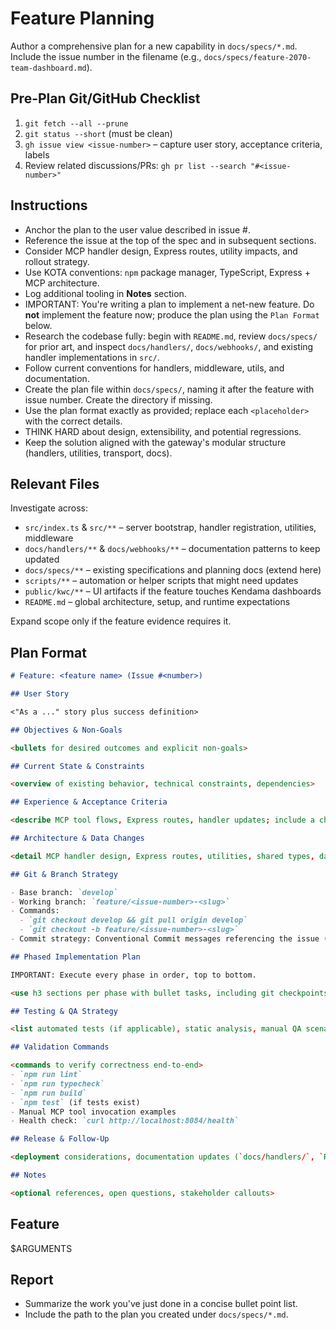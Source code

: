 # Feature Planning

Author a comprehensive plan for a new capability in `docs/specs/*.md`. Include the issue number in the filename (e.g., `docs/specs/feature-2070-team-dashboard.md`).

## Pre-Plan Git/GitHub Checklist

1. `git fetch --all --prune`
2. `git status --short` (must be clean)
3. `gh issue view <issue-number>` – capture user story, acceptance criteria, labels
4. Review related discussions/PRs: `gh pr list --search "#<issue-number>"`

## Instructions

- Anchor the plan to the user value described in issue #<number>.
- Reference the issue at the top of the spec and in subsequent sections.
- Consider MCP handler design, Express routes, utility impacts, and rollout strategy.
- Use KOTA conventions: `npm` package manager, TypeScript, Express + MCP architecture.
- Log additional tooling in **Notes** section.
- IMPORTANT: You're writing a plan to implement a net-new feature. Do **not** implement the feature now; produce the plan using the `Plan Format` below.
- Research the codebase fully: begin with `README.md`, review `docs/specs/` for prior art, and inspect `docs/handlers/`, `docs/webhooks/`, and existing handler implementations in `src/`.
- Follow current conventions for handlers, middleware, utils, and documentation.
- Create the plan file within `docs/specs/`, naming it after the feature with issue number. Create the directory if missing.
- Use the plan format exactly as provided; replace each `<placeholder>` with the correct details.
- THINK HARD about design, extensibility, and potential regressions.
- Keep the solution aligned with the gateway's modular structure (handlers, utilities, transport, docs).

## Relevant Files

Investigate across:

- `src/index.ts` & `src/**` – server bootstrap, handler registration, utilities, middleware
- `docs/handlers/**` & `docs/webhooks/**` – documentation patterns to keep updated
- `docs/specs/**` – existing specifications and planning docs (extend here)
- `scripts/**` – automation or helper scripts that might need updates
- `public/kwc/**` – UI artifacts if the feature touches Kendama dashboards
- `README.md` – global architecture, setup, and runtime expectations

Expand scope only if the feature evidence requires it.

## Plan Format

```md
# Feature: <feature name> (Issue #<number>)

## User Story

<"As a ..." story plus success definition>

## Objectives & Non-Goals

<bullets for desired outcomes and explicit non-goals>

## Current State & Constraints

<overview of existing behavior, technical constraints, dependencies>

## Experience & Acceptance Criteria

<describe MCP tool flows, Express routes, handler updates; include a checklist with `- [ ]` items>

## Architecture & Data Changes

<detail MCP handler design, Express routes, utilities, shared types, data storage patterns>

## Git & Branch Strategy

- Base branch: `develop`
- Working branch: `feature/<issue-number>-<slug>`
- Commands:
  - `git checkout develop && git pull origin develop`
  - `git checkout -b feature/<issue-number>-<slug>`
- Commit strategy: Conventional Commit messages referencing the issue (`feat(handlers): add dashboard filters (#<issue-number>)`).

## Phased Implementation Plan

IMPORTANT: Execute every phase in order, top to bottom.

<use h3 sections per phase with bullet tasks, including git checkpoints (`git status`, `git add`), interim commits, branch pushes, and PR preparation steps.>

## Testing & QA Strategy

<list automated tests (if applicable), static analysis, manual QA scenarios, observability updates>

## Validation Commands

<commands to verify correctness end-to-end>
- `npm run lint`
- `npm run typecheck`
- `npm run build`
- `npm test` (if tests exist)
- Manual MCP tool invocation examples
- Health check: `curl http://localhost:8084/health`

## Release & Follow-Up

<deployment considerations, documentation updates (`docs/handlers/`, `README.md`), analytics/telemetry, post-launch review items>

## Notes

<optional references, open questions, stakeholder callouts>
```

## Feature
$ARGUMENTS

## Report
- Summarize the work you've just done in a concise bullet point list.
- Include the path to the plan you created under `docs/specs/*.md`.
